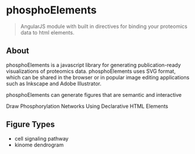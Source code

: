 # phosphoElements
>AngularJS module with built in directives for binding your proteomics data to html elements.

## About
phosphoElements is a javascript library for generating publication-ready visualizations of proteomics data. phosphoElements uses SVG format, which can be shared in the browser or in popular image editing applications such as Inkscape and Adobe Illustrator.

phosphoElements can generate figures that are semantic and interactive

Draw Phosphorylation Networks Using Declarative HTML Elements

## Figure Types
* cell signaling pathway
* kinome dendrogram

